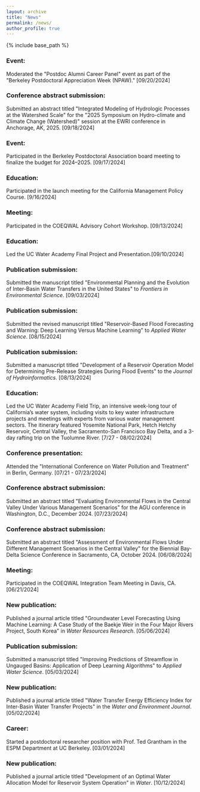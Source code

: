 ```yaml
---
layout: archive
title: "News"
permalink: /news/
author_profile: true
---
```


{% include base_path %}

### Event:
Moderated the "Postdoc Alumni Career Panel" event as part of the "Berkeley Postdoctoral Appreciation Week (NPAW)." [09/20/2024]
### Conference abstract submission:
Submitted an abstract titled "Integrated Modeling of Hydrologic Processes at the Watershed Scale" for the "2025 Symposium on Hydro-climate and Climate Change (Watershed)" session at the EWRI conference in Anchorage, AK, 2025. [09/18/2024]
### Event:
Participated in the Berkeley Postdoctoral Association board meeting to finalize the budget for 2024–2025. [09/17/2024]
### Education:
Participated in the launch meeting for the California Management Policy Course. [9/16/2024]
### Meeting:
Participated in the COEQWAL Advisory Cohort Workshop. [09/13/2024]
### Education:
Led the UC Water Academy Final Project and Presentation.[09/10/2024]
### Publication submission:
Submitted the manuscript titled "Environmental Planning and the Evolution of Inter-Basin Water Transfers in the United States" to _Frontiers in Environmental Science_. [09/03/2024]
### Publication submission:
Submitted the revised manuscript titled "Reservoir-Based Flood Forecasting and Warning: Deep Learning Versus Machine Learning" to _Applied Water Science_. [08/15/2024]
### Publication submission:
Submitted a manuscript titled "Development of a Reservoir Operation Model for Determining Pre-Release Strategies During Flood Events" to the _Journal of Hydroinformatics_. [08/13/2024]
### Education:
Led the UC Water Academy Field Trip, an intensive week-long tour of California’s water system, including visits to key water infrastructure projects and meetings with experts from various water management sectors. The itinerary featured Yosemite National Park, Hetch Hetchy Reservoir, Central Valley, the Sacramento-San Francisco Bay Delta, and a 3-day rafting trip on the Tuolumne River. [7/27 - 08/02/2024]
### Conference presentation:
Attended the "International Conference on Water Pollution and Treatment" in Berlin, Germany. [07/21 - 07/23/2024]
### Conference abstract submission:
Submitted an abstract titled "Evaluating Environmental Flows in the Central Valley Under Various Management Scenarios" for the AGU conference in Washington, D.C., December 2024. [07/23/2024]
### Conference abstract submission:
Submitted an abstract titled "Assessment of Environmental Flows Under Different Management Scenarios in the Central Valley" for the Biennial Bay-Delta Science Conference in Sacramento, CA, October 2024. [06/08/2024]
### Meeting:
Participated in the COEQWAL Integration Team Meeting in Davis, CA. [06/21/2024]
### New publication:
Published a journal article titled "Groundwater Level Forecasting Using Machine Learning: A Case Study of the Baekje Weir in the Four Major Rivers Project, South Korea" in _Water Resources Research_. [05/06/2024]
### Publication submission:
Submitted a manuscript titled "Improving Predictions of Streamflow in Ungauged Basins: Application of Deep Learning Algorithms" to _Applied Water Science_. [05/03/2024]
### New publication:
Published a journal article titled "Water Transfer Energy Efficiency Index for Inter-Basin Water Transfer Projects" in the _Water and Environment Journal_. [05/02/2024]
### Career:
Started a postdoctoral researcher position with Prof. Ted Grantham in the ESPM Department at UC Berkeley. [03/01/2024]
### New publication:
Published a journal article titled "Development of an Optimal Water Allocation Model for Reservoir System Operation" in _Water_. [10/12/2024]
